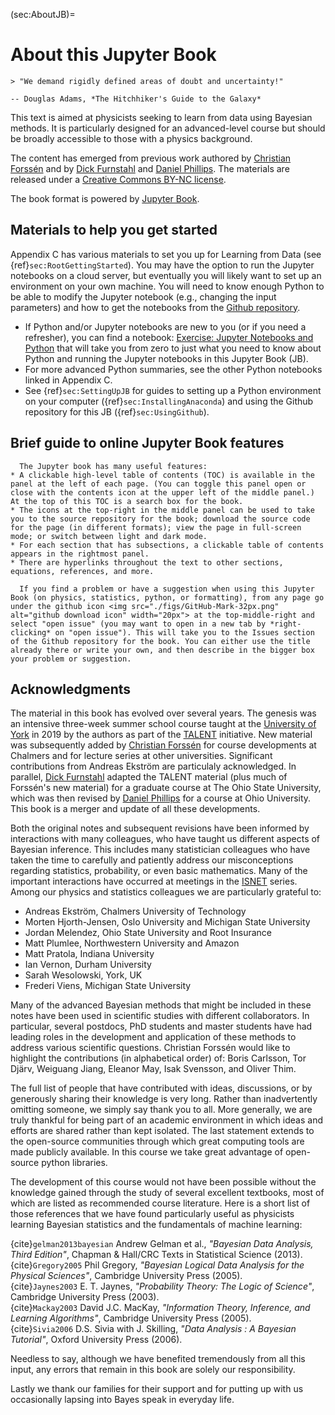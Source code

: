 (sec:AboutJB)=
# About this Jupyter Book

```{epigraph}
> "We demand rigidly defined areas of doubt and uncertainty!"

-- Douglas Adams, *The Hitchhiker's Guide to the Galaxy*
```

This text is aimed at physicists seeking to learn from data using Bayesian methods. It is particularly designed for an advanced-level course but should be broadly accessible to those with a physics background.

<!--## About these lecture notes-->

The content has emerged from previous work authored by [Christian Forssén](https://www.chalmers.se/en/persons/f2bcf/) and by [Dick Furnstahl](https://physics.osu.edu/people/furnstahl.1) and [Daniel Phillips](https://www.ohio.edu/cas/phillid1). 
The materials are released under a [Creative Commons BY-NC license](https://creativecommons.org/licenses/by-nc/4.0/).

The book format is powered by [Jupyter Book](https://jupyterbook.org/). 

## Materials to help you get started

Appendix C has various materials to set you up for Learning from Data (see {ref}`sec:RootGettingStarted`). You may have the option to run the Jupyter notebooks on a cloud server, but eventually you will likely want to set up an environment on your own machine. You will need to know enough Python to be able to modify the Jupyter notebook (e.g., changing the input parameters) and how to get the notebooks from the [Github repository](https://github.com/NuclearTalent/LFD_development).
* If Python and/or Jupyter notebooks are new to you (or if you need a refresher), you can find a notebook: [Exercise: Jupyter Notebooks and Python](../../LearningFromData-content/Setup/exercise_Intro_01_Jupyter_Python.ipynb) that will take you from zero to just what you need to know about Python and running the Jupyter notebooks in this Jupyter Book (JB).
* For more advanced Python summaries, see the other Python notebooks linked in Appendix C.
* See {ref}`sec:SettingUpJB` for guides to setting up a Python environment on your computer ({ref}`sec:InstallingAnaconda`) and using the Github repository for this JB ({ref}`sec:UsingGithub`).


## Brief guide to online Jupyter Book features


```{admonition} Icons and menus
  The Jupyter book has many useful features:
* A clickable high-level table of contents (TOC) is available in the panel at the left of each page. (You can toggle this panel open or close with the contents icon at the upper left of the middle panel.) At the top of this TOC is a search box for the book.
* The icons at the top-right in the middle panel can be used to take you to the source repository for the book; download the source code for the page (in different formats); view the page in full-screen mode; or switch between light and dark mode.
* For each section that has subsections, a clickable table of contents appears in the rightmost panel.
* There are hyperlinks throughout the text to other sections, equations, references, and more.
```


```{admonition} Open an issue
  If you find a problem or have a suggestion when using this Jupyter Book (on physics, statistics, python, or formatting), from any page go under the github icon <img src="./figs/GitHub-Mark-32px.png" alt="github download icon" width="20px"> at the top-middle-right and select "open issue" (you may want to open in a new tab by *right-clicking* on "open issue"). This will take you to the Issues section of the Github repository for the book. You can either use the title already there or write your own, and then describe in the bigger box your problem or suggestion.
  ```

## Acknowledgments

The material in this book has evolved over several years. The genesis was an intensive three-week summer school course taught at the [University of York](https://www.york.ac.uk/) in 2019 by the authors as part of the [TALENT](https://fribtheoryalliance.org/TALENT/) initiative. 
New material was subsequently added by [Christian Forssén](https://www.chalmers.se/en/persons/f2bcf/) for course developments at Chalmers and for lecture series at other universities. Significant contributions from Andreas Ekström are particulaly acknowledged. 
In parallel, [Dick Furnstahl](https://physics.osu.edu/people/furnstahl.1) adapted the TALENT material (plus much of Forssén's new material) for a graduate course at The Ohio State University, which was then revised by [Daniel Phillips](https://www.ohio.edu/cas/phillid1) for a course at Ohio University.
This book is a merger and update of all these developments.

Both the original notes and subsequent revisions have been informed by interactions with many colleagues, who have taught us different aspects of Bayesian inference. 
This includes many statistician colleagues who have taken the time to carefully and patiently address our misconceptions regarding statistics, probability, or even basic mathematics. Many of the important interactions have occurred at meetings in the [ISNET](https://isnet-series.github.io/meetings/) series.
Among our physics and statistics colleagues we are particularly grateful to:
* Andreas Ekström, Chalmers University of Technology
* Morten Hjorth-Jensen, Oslo University and Michigan State University
* Jordan Melendez, Ohio State University and Root Insurance
* Matt Plumlee, Northwestern University and Amazon
* Matt Pratola, Indiana University
* Ian Vernon, Durham University
* Sarah Wesolowski, York, UK
* Frederi Viens, Michigan State University


Many of the advanced Bayesian methods that might be included in these notes have been used in scientific studies with different collaborators. In particular, several postdocs, PhD students and master students have had leading roles in the development and application of these methods to address various scientific questions. Christian Forssén would like to highlight the contributions (in alphabetical order) of: Boris Carlsson, Tor Djärv, Weiguang Jiang, Eleanor May, Isak Svensson, and Oliver Thim.

The full list of people that have contributed with ideas, discussions, or by generously sharing their knowledge is very long. Rather than inadvertently omitting someone, we simply say thank you to all. More generally, we are truly thankful for being part of an academic environment in which ideas and efforts are shared rather than kept isolated.
The last statement extends to the open-source communities through which great computing tools are made publicly available. In this course we take great advantage of open-source python libraries.

The development of this course would not have been possible without the knowledge gained through the study of several excellent textbooks, most of which are listed as recommended course literature. Here is a short list of those references that we have found particularly useful as physicists learning Bayesian statistics and the fundamentals of machine learning:

{cite}`gelman2013bayesian` Andrew Gelman et al., *"Bayesian Data Analysis, Third Edition"*, Chapman & Hall/CRC Texts in Statistical Science (2013). <br/>
{cite}`Gregory2005` Phil Gregory, *"Bayesian Logical Data Analysis for the Physical Sciences"*, Cambridge University Press (2005). <br/>
{cite}`Jaynes2003` E. T. Jaynes, *"Probability Theory: The Logic of Science"*, Cambridge University Press (2003). <br/>
{cite}`Mackay2003` David J.C. MacKay, *"Information Theory, Inference, and Learning Algorithms"*, Cambridge University Press (2005). <br/>
{cite}`Sivia2006` D.S. Sivia with J. Skilling, *"Data Analysis : A Bayesian Tutorial"*, Oxford University Press (2006).



Needless to say, although we have benefited tremendously from all this input, any errors that remain in this book are solely our responsibility.

Lastly we thank our families for their support and for putting up with us occasionally lapsing into Bayes speak in everyday life. 






<!--
* For each section that has subsections, a clickable table of contents appears in the rightmost panel.
* The "Search this book..." icon is the magnifying glass icon to the far right in the top-middle.   Try it! 
* On pages that are not generated from Jupyter notebooks, the other four icons at the top-middle-right will take you to the github repository for the book or let you open an issue (see the top of this page); show you the markdown source (.md) of the page or generate a pdf version of the page; put you into full-screen mode; or toggle light/dark mode.
* On pages generated from Jupyter notebooks, there is an additional icon at the top-middle-right (leftmost), which enables you to run the notebook on a cloud server using [Binder](https://mybinder.org). When running on Binder, be patient; it may take a while to generate the page if the environment needs to be created from scratch (in general it is cached, so it will be much faster if others have been recently using notebooks from the repository).  
-->
